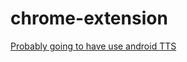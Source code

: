 # chrome-extension

[Probably going to have use android TTS](https://developer.android.com/reference/kotlin/android/speech/tts/TextToSpeech)